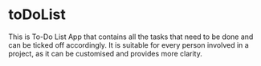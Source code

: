# toDoList

This is To-Do List App that contains all the tasks that need to be done and can be ticked off accordingly. It is suitable for every person involved in a project, as it can be customised and provides more clarity.
